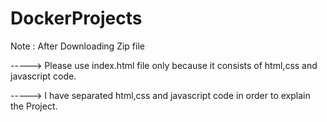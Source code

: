 # DockerProjects

Note : After Downloading Zip file 

-----> Please use index.html file only because it consists of html,css and javascript code.

-----> I have separated  html,css and javascript code  in order to explain the Project.
